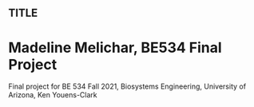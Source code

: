 ## TITLE
# Madeline Melichar, BE534 Final Project
Final project for BE 534 Fall 2021, Biosystems Engineering, University of Arizona, Ken Youens-Clark
